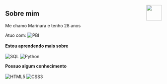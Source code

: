 <img src="https://avatars.githubusercontent.com/u/76715208?v=4" min-width="50px" max-width="50px" width="50px" align="right"></img>

## Sobre mim
Me chamo Marinara e tenho 28 anos

Atuo com: ![PBI](https://img.shields.io/badge/powerbi-3670A0?style=for-the-badge&logo=&logoColor=eee)
<br><br>
<b>Estou aprendendo mais sobre</b>
<br><br>
![SQL](https://img.shields.io/badge/sql-3670A0?style=for-the-badge&logo=mysql&logoColor=fff)
![Python](https://img.shields.io/badge/python-3670A0?style=for-the-badge&logo=python&logoColor=ffdd54)

<b>Possuo algum conhecimento</b>
<br><br>
![HTML5](https://img.shields.io/badge/HTML5-E34F26?style=for-the-badge&logo=html5&logoColor=white)
![CSS3](https://img.shields.io/badge/CSS3-1572B6?style=for-the-badge&logo=css3&logoColor=white)


